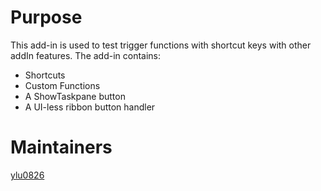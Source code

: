 # Purpose
This add-in is used to test trigger functions with shortcut keys with other addIn features. The add-in contains:
- Shortcuts
- Custom Functions
- A ShowTaskpane button
- A UI-less ribbon button handler

# Maintainers
[ylu0826](https://github.com/ylu0826)